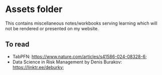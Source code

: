 # Assets folder

This contains miscellaneous notes/workbooks serving learning which will not be rendered or presented on my website.

## To read

- TabPFN: <https://www.nature.com/articles/s41586-024-08328-6>;
- Data Science in Risk Management by Denis Burakov: <https://linktr.ee/deburky>;
